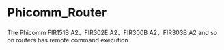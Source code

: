 # Phicomm_Router

The Phicomm FIR151B A2、FIR302E A2、FIR300B A2、FIR303B A2 and so on routers has remote command execution
